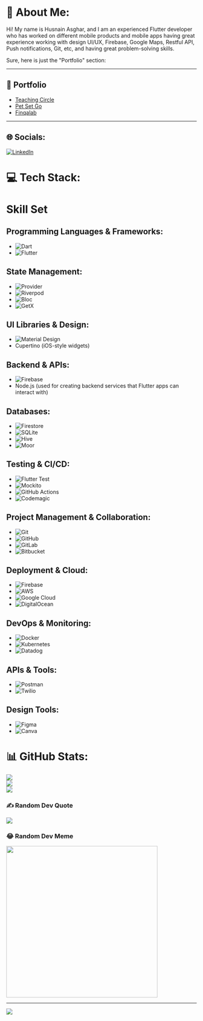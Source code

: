 # 💫 About Me:
Hi!
My name is Husnain Asghar, and I am an experienced Flutter developer who has worked on different mobile products and mobile apps having great experience working with design UI/UX, Firebase, Google Maps, Restful API, Push notifications, Git, etc, and having great problem-solving skills.

Sure, here is just the "Portfolio" section:

---

## 💼 Portfolio
- [Teaching Circle](https://teachingcircle.one/)
- [Pet Set Go](https://petsetgo.com/)
- [Finqalab](https://www.finqalab.com/)

---
## 🌐 Socials:
[![LinkedIn](https://img.shields.io/badge/LinkedIn-%230077B5.svg?logo=linkedin&logoColor=white)](https://www.linkedin.com/in/husnain-asghar-b501a0163/) 

# 💻 Tech Stack:
# Skill Set

## Programming Languages & Frameworks:
- ![Dart](https://img.shields.io/badge/dart-%230175C2.svg?style=for-the-badge&logo=dart&logoColor=white)
- ![Flutter](https://img.shields.io/badge/flutter-%2302569B.svg?style=for-the-badge&logo=flutter&logoColor=white)

## State Management:
- ![Provider](https://img.shields.io/badge/provider-%230D47A1.svg?style=for-the-badge&logo=flutter&logoColor=white)
- ![Riverpod](https://img.shields.io/badge/riverpod-%234CAF50.svg?style=for-the-badge&logo=flutter&logoColor=white)
- ![Bloc](https://img.shields.io/badge/bloc-%23FBAE17.svg?style=for-the-badge&logo=flutter&logoColor=white)
- ![GetX](https://img.shields.io/badge/getx-%231C2833.svg?style=for-the-badge&logo=flutter&logoColor=white)

## UI Libraries & Design:
- ![Material Design](https://img.shields.io/badge/material%20design-%230081CB.svg?style=for-the-badge&logo=material-design&logoColor=white)
- Cupertino (iOS-style widgets)

## Backend & APIs:
- ![Firebase](https://img.shields.io/badge/firebase-%23039BE5.svg?style=for-the-badge&logo=firebase)
- Node.js (used for creating backend services that Flutter apps can interact with)

## Databases:
- ![Firestore](https://img.shields.io/badge/firestore-%23FFA000.svg?style=for-the-badge&logo=firebase&logoColor=white)
- ![SQLite](https://img.shields.io/badge/sqlite-%2307405e.svg?style=for-the-badge&logo=sqlite&logoColor=white)
- ![Hive](https://img.shields.io/badge/hive-%230E4E67.svg?style=for-the-badge&logo=flutter&logoColor=white)
- ![Moor](https://img.shields.io/badge/moor-%23FF6200.svg?style=for-the-badge&logo=flutter&logoColor=white)

## Testing & CI/CD:
- ![Flutter Test](https://img.shields.io/badge/flutter%20test-%234CAF50.svg?style=for-the-badge&logo=flutter&logoColor=white)
- ![Mockito](https://img.shields.io/badge/mockito-%23C8232C.svg?style=for-the-badge&logo=flutter&logoColor=white)
- ![GitHub Actions](https://img.shields.io/badge/github%20actions-%232671E5.svg?style=for-the-badge&logo=githubactions&logoColor=white)
- ![Codemagic](https://img.shields.io/badge/codemagic-%23103A53.svg?style=for-the-badge&logo=codemagic&logoColor=white)

## Project Management & Collaboration:
- ![Git](https://img.shields.io/badge/git-%23F05033.svg?style=for-the-badge&logo=git&logoColor=white)
- ![GitHub](https://img.shields.io/badge/github-%23121011.svg?style=for-the-badge&logo=github&logoColor=white)
- ![GitLab](https://img.shields.io/badge/gitlab-%23181717.svg?style=for-the-badge&logo=gitlab&logoColor=white)
- ![Bitbucket](https://img.shields.io/badge/bitbucket-%230047B3.svg?style=for-the-badge&logo=bitbucket&logoColor=white)

## Deployment & Cloud:
- ![Firebase](https://img.shields.io/badge/firebase-a08021?style=for-the-badge&logo=firebase&logoColor=ffcd34)
- ![AWS](https://img.shields.io/badge/AWS-%23FF9900.svg?style=for-the-badge&logo=amazon-aws&logoColor=white)
- ![Google Cloud](https://img.shields.io/badge/GoogleCloud-%234285F4.svg?style=for-the-badge&logo=google-cloud&logoColor=white)
- ![DigitalOcean](https://img.shields.io/badge/DigitalOcean-%230167ff.svg?style=for-the-badge&logo=digitalOcean&logoColor=white)

## DevOps & Monitoring:
- ![Docker](https://img.shields.io/badge/docker-%230db7ed.svg?style=for-the-badge&logo=docker&logoColor=white)
- ![Kubernetes](https://img.shields.io/badge/kubernetes-%23326ce5.svg?style=for-the-badge&logo=kubernetes&logoColor=white)
- ![Datadog](https://img.shields.io/badge/datadog-%23632CA6.svg?style=for-the-badge&logo=datadog&logoColor=white)

## APIs & Tools:
- ![Postman](https://img.shields.io/badge/Postman-FF6C37?style=for-the-badge&logo=postman&logoColor=white)
- ![Twilio](https://img.shields.io/badge/Twilio-F22F46?style=for-the-badge&logo=Twilio&logoColor=white)

## Design Tools:
- ![Figma](https://img.shields.io/badge/figma-%23F24E1E.svg?style=for-the-badge&logo=figma&logoColor=white)
- ![Canva](https://img.shields.io/badge/Canva-%2300C4CC.svg?style=for-the-badge&logo=Canva&logoColor=white)

# 📊 GitHub Stats:
![](https://github-readme-stats.vercel.app/api?username=wahid-dev1&theme=radical&hide_border=true&include_all_commits=true&count_private=true)<br/>
![](https://github-readme-streak-stats.herokuapp.com/?user=wahid-dev1&theme=radical&hide_border=true)<br/>
![](https://github-readme-stats.vercel.app/api/top-langs/?username=wahid-dev1&theme=radical&hide_border=true&include_all_commits=true&count_private=true&layout=compact)

### ✍️ Random Dev Quote
![](https://quotes-github-readme.vercel.app/api?type=horizontal&theme=radical)

### 😂 Random Dev Meme
<img src='https://memer-new.vercel.app/' style="height: 400px;"/>

---
[![](https://visitcount.itsvg.in/api?id=wahid-dev1&icon=0&color=0)](https://visitcount.itsvg.in)

<!-- Proudly created with GPRM ( https://gprm.itsvg.in ) -->
